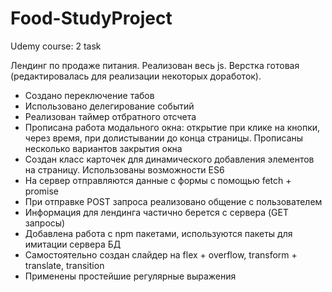 # Food-StudyProject
Udemy course: 2 task

Лендинг по продаже питания. Реализован весь js. Верстка готовая (редактировалась для реализации некоторых доработок).

- Создано переключение табов 
- Использовано делегирование событий
- Реализован таймер отбратного отсчета
- Прописана работа модального окна: открытие при клике на кнопки, через время, при долистывании до конца страницы. Прописаны несколько вариантов закрытия окна
- Создан класс карточек для динамического добавления элементов на страницу. Использованы возможности ES6
- На сервер отправляются данные с формы с помощью fetch + promise
- При отправке POST запроса реализовано общение с пользователем
- Информация для лендинга частично берется с сервера (GET запросы)
- Добавлена работа с npm пакетами, используются пакеты для имитации сервера БД
- Самостоятельно создан слайдер на flex + overflow, transform + translate, transition
- Применены простейшие регулярные выражения
